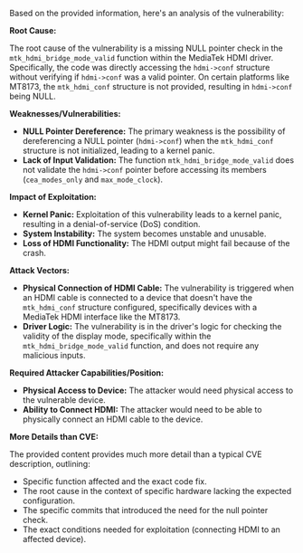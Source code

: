 Based on the provided information, here's an analysis of the vulnerability:

**Root Cause:**

The root cause of the vulnerability is a missing NULL pointer check in the `mtk_hdmi_bridge_mode_valid` function within the MediaTek HDMI driver. Specifically, the code was directly accessing the `hdmi->conf` structure without verifying if `hdmi->conf` was a valid pointer. On certain platforms like MT8173, the `mtk_hdmi_conf` structure is not provided, resulting in `hdmi->conf` being NULL.

**Weaknesses/Vulnerabilities:**

-   **NULL Pointer Dereference:** The primary weakness is the possibility of dereferencing a NULL pointer (`hdmi->conf`) when the `mtk_hdmi_conf` structure is not initialized, leading to a kernel panic.
-   **Lack of Input Validation:** The function `mtk_hdmi_bridge_mode_valid` does not validate the `hdmi->conf` pointer before accessing its members (`cea_modes_only` and `max_mode_clock`).

**Impact of Exploitation:**

-   **Kernel Panic:** Exploitation of this vulnerability leads to a kernel panic, resulting in a denial-of-service (DoS) condition.
-   **System Instability:** The system becomes unstable and unusable.
-   **Loss of HDMI Functionality:** The HDMI output might fail because of the crash.

**Attack Vectors:**

-   **Physical Connection of HDMI Cable:** The vulnerability is triggered when an HDMI cable is connected to a device that doesn't have the `mtk_hdmi_conf` structure configured, specifically devices with a MediaTek HDMI interface like the MT8173.
-   **Driver Logic:** The vulnerability is in the driver's logic for checking the validity of the display mode, specifically within the `mtk_hdmi_bridge_mode_valid` function, and does not require any malicious inputs.

**Required Attacker Capabilities/Position:**

-   **Physical Access to Device:** The attacker would need physical access to the vulnerable device.
-   **Ability to Connect HDMI:** The attacker would need to be able to physically connect an HDMI cable to the device.

**More Details than CVE:**

The provided content provides much more detail than a typical CVE description, outlining:
- Specific function affected and the exact code fix.
- The root cause in the context of specific hardware lacking the expected configuration.
- The specific commits that introduced the need for the null pointer check.
- The exact conditions needed for exploitation (connecting HDMI to an affected device).
